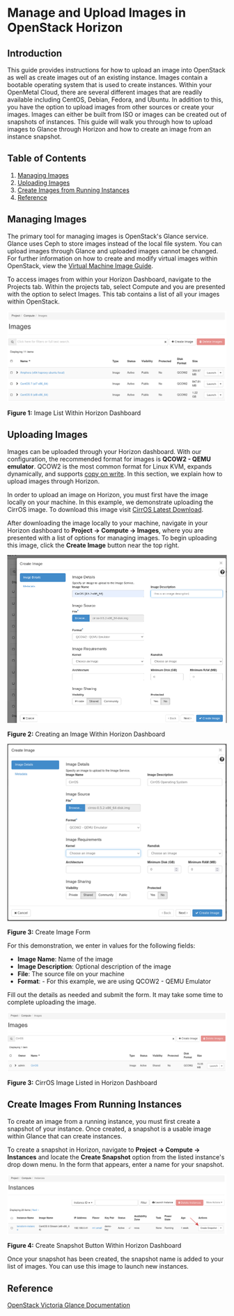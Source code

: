 # Manage and Upload Images in OpenStack Horizon

## Introduction

This guide provides instructions for how to upload an image into
OpenStack as well as create images out of an existing instance. Images
contain a bootable operating system that is used to create instances.
Within your OpenMetal Cloud, there are several different images that are
readily available including CentOS, Debian, Fedora, and Ubuntu. In
addition to this, you have the option to upload images from other
sources or create your images. Images can either be built from ISO or
images can be created out of snapshots of instances. This guide will
walk you through how to upload images to Glance through Horizon and how
to create an image from an instance snapshot.

## Table of Contents

1. [Managing
    Images](images#managing-images)
2. [Uploading
    Images](images#uploading-images)
3. [Create Images from Running
    Instances](images#create-images-from-running-instances)
4. [Reference](images#reference)

## Managing Images

The primary tool for managing images is OpenStack's Glance service.
Glance uses Ceph to store images instead of the local file system. You
can upload images through Glance and uploaded images cannot be changed.
For further information on how to create and modify virtual images
within OpenStack, view the [Virtual Machine Image
Guide](https://docs.openstack.org/image-guide/).

To access images from within your Horizon Dashboard, navigate to the
Projects tab. Within the projects tab, select Compute and you are
presented with the option to select Images. This tab contains a list of
all your images within OpenStack.

![image](images/image-list.png)

**Figure 1:** Image List Within Horizon Dashboard

## Uploading Images

Images can be uploaded through your Horizon dashboard. With our
configuration, the recommended format for images is **QCOW2 - QEMU
emulator**. QCOW2 is the most common format for Linux KVM, expands
dynamically, and supports [copy on
write](https://en.wikipedia.org/wiki/Copy-on-write). In this section, we
explain how to upload images through Horizon.

In order to upload an image on Horizon, you must first have the image
locally on your machine. In this example, we demonstrate uploading the
CirrOS image. To download this image visit [CirrOS Latest
Download](https://download.cirros-cloud.net/0.5.2/cirros-0.5.2-x86_64-disk.img).

After downloading the image locally to your machine, navigate in your
Horizon dashboard to **Project -\> Compute -\> Images**, where you are
presented with a list of options for managing images. To begin uploading
this image, click the **Create Image** button near the top right.

![image](images/create-image.png)

**Figure 2:** Creating an Image Within Horizon Dashboard

![image](images/create-image-form.png)

**Figure 3:** Create Image Form

For this demonstration, we enter in values for the following fields:

- **Image Name**: Name of the image
- **Image Description**: Optional description of the image
- **File**: The source file on your machine
- **Format**: - For this example, we are using QCOW2 - QEMU Emulator

Fill out the details as needed and submit the form. It may take some
time to complete uploading the image.

![image](images/cirros-uploaded.png)

**Figure 3:** CirrOS Image Listed in Horizon Dashboard

## Create Images From Running Instances

To create an image from a running instance, you must first create a
snapshot of your instance. Once created, a snapshot is a usable image
within Glance that can create instances.

To create a snapshot in Horizon, navigate to **Project -\> Compute -\>
Instances** and locate the **Create Snapshot** option from the listed
instance's drop down menu. In the form that appears, enter a name for
your snapshot.

![image](images/create-instance-snapshot.png)

**Figure 4:** Create Snapshot Button Within Horizon Dashboard

Once your snapshot has been created, the snapshot name is added to your
list of images. You can use this image to launch new instances.

## Reference

[OpenStack Victoria Glance
Documentation](https://docs.openstack.org/glance/victoria/)
